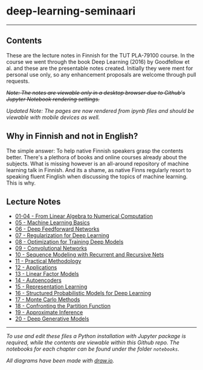 # deep-learning-seminaari

---

## Contents

These are the lecture notes in Finnish for the TUT PLA-79100 course. In the course we went through the book Deep Learning (2016) by Goodfellow et al. and these are the presentable notes created. Initially they were ment for personal use only, so any enhancement proposals are welcome through pull requests.

~~*Note: The notes are viewable only in a desktop browser due to Github's Jupyter Notebook rendering settings.*~~

*Updated Note: The pages are now rendered from ipynb files and should be viewable with mobile devices as well.*

## Why in Finnish and not in English?

The simple answer: To help native Finnish speakers grasp the contents better. There's a plethora of books and online courses already about the subjects. What is missing however is an all-around repository of machine learning talk in Finnish. And its a shame, as native Finns regularly resort to speaking fluent Finglish when discussing the topics of machine learning. This is why. 

## Lecture Notes

 - [01-04 - From Linear Algebra to Numerical Computation](https://nbviewer.jupyter.org/github/karmus89/deep-learning-seminaari/blob/master/notebooks/I.%20Applied%20Math%20and%20Machine%20Learning%20Basics%2001-04%20-%20From%20Linear%20Algebra%20to%20Numerical%20Computation.ipynb)
 - [05 - Machine Learning Basics](https://nbviewer.jupyter.org/github/karmus89/deep-learning-seminaari/blob/master/notebooks/I.%20Applied%20Math%20and%20Machine%20Learning%20Basics%2005%20-%20Machine%20Learning%20Basics.ipynb)
 - [06 - Deep Feedforward Networks](https://nbviewer.jupyter.org/github/karmus89/deep-learning-seminaari/blob/master/notebooks/II.%20Deep%20Networks%20-%20Modern%20Practices%2006%20-%20Deep%20Feedforward%20Networks.ipynb)
 - [07 - Regularization for Deep Learning](https://nbviewer.jupyter.org/github/karmus89/deep-learning-seminaari/blob/master/notebooks/II.%20Deep%20Networks%20-%20Modern%20Practices%2007%20-%20Regularization%20for%20Deep%20Learning.ipynb)
 - [08 - Optimization for Training Deep Models](https://nbviewer.jupyter.org/github/karmus89/deep-learning-seminaari/blob/master/notebooks/II.%20Deep%20Networks%20-%20Modern%20Practices%2008%20-%20Optimization%20for%20Training%20Deep%20Models.ipynb)
 - [09 - Convolutional Networks](https://nbviewer.jupyter.org/github/karmus89/deep-learning-seminaari/blob/master/notebooks/II.%20Deep%20Networks%20-%20Modern%20Practices%2009%20-%20Convolutional%20Networks.ipynb)
 - [10 - Sequence Modeling with Recurrent and Recursive Nets](https://nbviewer.jupyter.org/github/karmus89/deep-learning-seminaari/blob/master/notebooks/II.%20Deep%20Networks%20-%20Modern%20Practices%2010%20-%20Sequence%20Modeling%20with%20Recurrent%20and%20Recursive%20Nets.ipynb)
 - [11 - Practical Methodology](https://nbviewer.jupyter.org/github/karmus89/deep-learning-seminaari/blob/master/notebooks/II.%20Deep%20Networks%20-%20Modern%20Practices%2011%20-%20Practical%20Methodology.ipynb)
 - [12 - Applications](https://nbviewer.jupyter.org/github/karmus89/deep-learning-seminaari/blob/master/notebooks/II.%20Deep%20Networks%20-%20Modern%20Practices%2012%20-%20Applications.ipynb)
 - [13 - Linear Factor Models](https://nbviewer.jupyter.org/github/karmus89/deep-learning-seminaari/blob/master/notebooks/III.%20Deep%20Learning%20Research%2013%20-%20Linear%20Factor%20Models.ipynb)
 - [14 - Autoencoders](https://nbviewer.jupyter.org/github/karmus89/deep-learning-seminaari/blob/master/notebooks/III.%20Deep%20Learning%20Research%2014%20-%20Autoencoders.ipynb)
 - [15 - Representation Learning](https://nbviewer.jupyter.org/github/karmus89/deep-learning-seminaari/blob/master/notebooks/III.%20Deep%20Learning%20Research%2015%20-%20Representation%20Learning.ipynb)
 - [16 - Structured Probabilistic Models for Deep Learning](https://nbviewer.jupyter.org/github/karmus89/deep-learning-seminaari/blob/master/notebooks/III.%20Deep%20Learning%20Research%2016%20-%20Structured%20Probabilistic%20Models%20for%20Deep%20Learning.ipynb)
 - [17 - Monte Carlo Methods](https://nbviewer.jupyter.org/github/karmus89/deep-learning-seminaari/blob/master/notebooks/III.%20Deep%20Learning%20Research%2017%20-%20Monte%20Carlo%20Methods.ipynb)
 - [18 - Confronting the Partition Function](https://nbviewer.jupyter.org/github/karmus89/deep-learning-seminaari/blob/master/notebooks/III.%20Deep%20Learning%20Research%2018%20-%20Confronting%20the%20Partition%20Function.ipynb)
 - [19 - Approximate Inference](https://nbviewer.jupyter.org/github/karmus89/deep-learning-seminaari/blob/master/notebooks/III.%20Deep%20Learning%20Research%2019%20-%20Approximate%20Inference.ipynb)
 - [20 - Deep Generative Models](https://nbviewer.jupyter.org/github/karmus89/deep-learning-seminaari/blob/master/notebooks/III.%20Deep%20Learning%20Research%2020%20-%20Deep%20Generative%20Models.ipynb)

---

*To use and edit these files a Python installation with Jupyter package is required, while the contents are viewable within this Github repo. The notebooks for each chapter can be found under the folder `notebooks`.*

*All diagrams have been made with [draw.io](http://ipynbpreview.github.io/?https://www.draw.io/).*
